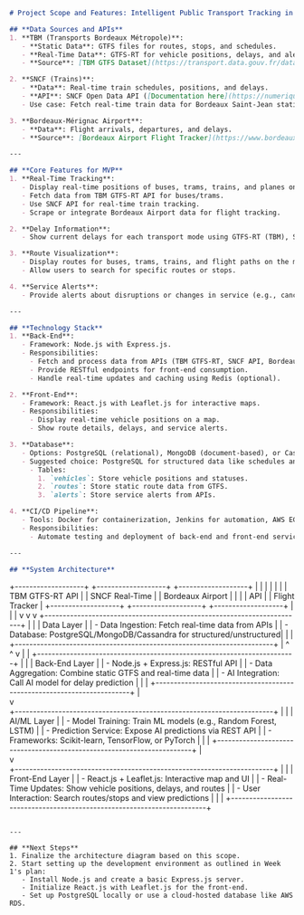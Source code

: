 

```markdown
# Project Scope and Features: Intelligent Public Transport Tracking in Bordeaux

## **Data Sources and APIs**
1. **TBM (Transports Bordeaux Métropole)**:
   - **Static Data**: GTFS files for routes, stops, and schedules.
   - **Real-Time Data**: GTFS-RT for vehicle positions, delays, and alerts.
   - **Source**: [TBM GTFS Dataset](https://transport.data.gouv.fr/datasets/offres-de-services-bus-tram-et-scolaire-au-format-gtfs-gtfs-rt-siri-lite).

2. **SNCF (Trains)**:
   - **Data**: Real-time train schedules, positions, and delays.
   - **API**: SNCF Open Data API ([Documentation here](https://numerique.sncf.com/startup/api)).
   - Use case: Fetch real-time train data for Bordeaux Saint-Jean station.

3. **Bordeaux-Mérignac Airport**:
   - **Data**: Flight arrivals, departures, and delays.
   - **Source**: [Bordeaux Airport Flight Tracker](https://www.bordeaux.aeroport.fr/en/flights-destinations/arrivals-departures-day).

---

## **Core Features for MVP**
1. **Real-Time Tracking**:
   - Display real-time positions of buses, trams, trains, and planes on an interactive map using Leaflet.js.
   - Fetch data from TBM GTFS-RT API for buses/trams.
   - Use SNCF API for real-time train tracking.
   - Scrape or integrate Bordeaux Airport data for flight tracking.

2. **Delay Information**:
   - Show current delays for each transport mode using GTFS-RT (TBM), SNCF API, and airport data.

3. **Route Visualization**:
   - Display routes for buses, trams, trains, and flight paths on the map.
   - Allow users to search for specific routes or stops.

4. **Service Alerts**:
   - Provide alerts about disruptions or changes in service (e.g., canceled trips or route deviations).

---

## **Technology Stack**
1. **Back-End**:
   - Framework: Node.js with Express.js.
   - Responsibilities:
     - Fetch and process data from APIs (TBM GTFS-RT, SNCF API, Bordeaux Airport).
     - Provide RESTful endpoints for front-end consumption.
     - Handle real-time updates and caching using Redis (optional).

2. **Front-End**:
   - Framework: React.js with Leaflet.js for interactive maps.
   - Responsibilities:
     - Display real-time vehicle positions on a map.
     - Show route details, delays, and service alerts.

3. **Database**:
   - Options: PostgreSQL (relational), MongoDB (document-based), or Cassandra (distributed).
   - Suggested choice: PostgreSQL for structured data like schedules and routes.
     - Tables:
       1. `vehicles`: Store vehicle positions and statuses.
       2. `routes`: Store static route data from GTFS.
       3. `alerts`: Store service alerts from APIs.

4. **CI/CD Pipeline**:
   - Tools: Docker for containerization, Jenkins for automation, AWS EC2/S3 for hosting.
   - Responsibilities:
     - Automate testing and deployment of back-end and front-end services.

---

## **System Architecture**
```
+-------------------+       +-------------------+       +-------------------+
|                   |       |                   |       |                   |
|  TBM GTFS-RT API  |       | SNCF Real-Time    |       | Bordeaux Airport  |
|                   |       | API               |       | Flight Tracker    |
+-------------------+       +-------------------+       +-------------------+
         |                           |                           |
         v                           v                           v
+-----------------------------------------------------------------------+
|                                                                       |
|                              Data Layer                               |
|   - Data Ingestion: Fetch real-time data from APIs                    |
|   - Database: PostgreSQL/MongoDB/Cassandra for structured/unstructured|
|                                                                       |
+-----------------------------------------------------------------------+
         |                           ^                           ^
         v                           |                           |
+-----------------------------------------------------------------------+
|                                                                       |
|                             Back-End Layer                            |
|   - Node.js + Express.js: RESTful API                                 |
|   - Data Aggregation: Combine static GTFS and real-time data          |
|   - AI Integration: Call AI model for delay prediction               |
|                                                                       |
+-----------------------------------------------------------------------+
         |                                                           
         v                                                           
+-----------------------------------------------------------------------+
|                                                                       |
|                              AI/ML Layer                              |
|   - Model Training: Train ML models (e.g., Random Forest, LSTM)       |
|   - Prediction Service: Expose AI predictions via REST API            |
|   - Frameworks: Scikit-learn, TensorFlow, or PyTorch                  |
|                                                                       |
+-----------------------------------------------------------------------+
         |                                                           
         v                                                           
+-----------------------------------------------------------------------+
|                                                                       |
|                             Front-End Layer                           |
|   - React.js + Leaflet.js: Interactive map and UI                     |
|   - Real-Time Updates: Show vehicle positions, delays, and routes     |
|   - User Interaction: Search routes/stops and view predictions        |
|                                                                       |
+-----------------------------------------------------------------------+

```

---

## **Next Steps**
1. Finalize the architecture diagram based on this scope.
2. Start setting up the development environment as outlined in Week 1's plan:
   - Install Node.js and create a basic Express.js server.
   - Initialize React.js with Leaflet.js for the front-end.
   - Set up PostgreSQL locally or use a cloud-hosted database like AWS RDS.


```